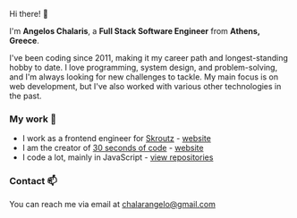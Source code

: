 Hi there! 👋 

I'm **Angelos Chalaris**, a **Full Stack Software Engineer** from **Athens, Greece**.

I've been coding since 2011, making it my career path and longest-standing hobby to date. I love programming, system design, and problem-solving, and I'm always looking for new challenges to tackle. My main focus is on web development, but I've also worked with various other technologies in the past.

### My work 🔭

- I work as a frontend engineer for [Skroutz](https://github.com/skroutz) - [website](https://www.skroutz.gr/)
- I am the creator of [30 seconds of code](https://github.com/30-seconds/30-seconds-of-code) - [website](https://30secondsofcode.org)
- I code a lot, mainly in JavaScript - [view repositories](https://github.com/Chalarangelo?tab=repositories)

### Contact 📫

You can reach me via email at [chalarangelo@gmail.com](mailto:chalarangelo@gmail.com)
